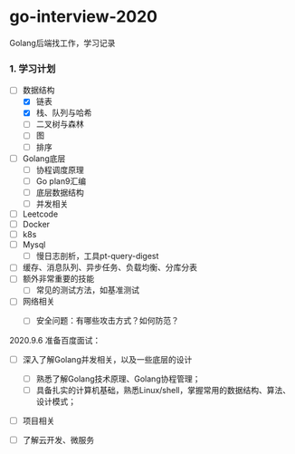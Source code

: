 # go-interview-2020

Golang后端找工作，学习记录

### 1. 学习计划

-   [ ] 数据结构
    -   [x] 链表
    -   [x] 栈、队列与哈希
    -   [ ] 二叉树与森林
    -   [ ] 图
    -   [ ] 排序
-   [ ] Golang底层
    -   [ ] 协程调度原理
    -   [ ] Go plan9汇编
    -   [ ] 底层数据结构
    -   [ ] 并发相关
-   [ ] Leetcode
-   [ ] Docker
-   [ ] k8s
-   [ ] Mysql
    -   [ ] 慢日志剖析，工具pt-query-digest
-   [ ] 缓存、消息队列、异步任务、负载均衡、分库分表
-   [ ] 额外非常重要的技能
    -   [ ] 常见的测试方法，如基准测试
-   [ ] 网络相关
    -   [ ] 安全问题：有哪些攻击方式？如何防范？





2020.9.6 准备百度面试：

-   [ ] 深入了解Golang并发相关，以及一些底层的设计
    -   [ ] 熟悉了解Golang技术原理、Golang协程管理；
    -   [ ] 具备扎实的计算机基础，熟悉Linux/shell，掌握常用的数据结构、算法、设计模式；
-   [ ] 项目相关
-   [ ] 了解云开发、微服务

